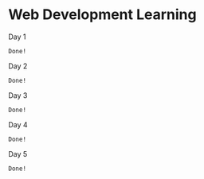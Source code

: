 # Web Development Learning

Day 1

    Done!

Day 2

    Done!

Day 3

    Done!

Day 4

    Done!

Day 5

    Done!
